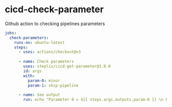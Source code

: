 # cicd-check-parameter

Github action to checking pipelines parameters

```yaml
jobs:
  check-parameters:
    runs-on: ubuntu-latest
    steps:
      - uses: actions/checkout@v3
      
      - name: Check parameters
        uses: steplix/cicd-get-parameter@1.0.0
        id: args
        with:
          param-0: minor
          param-1: skip-pipeline
    
      - name: See output
        run: echo "Parameter 0 = ${{ steps.args.outputs.param-0 }} \n Parameter 1 = ${{ steps.args.outputs.param-1 }}
```
